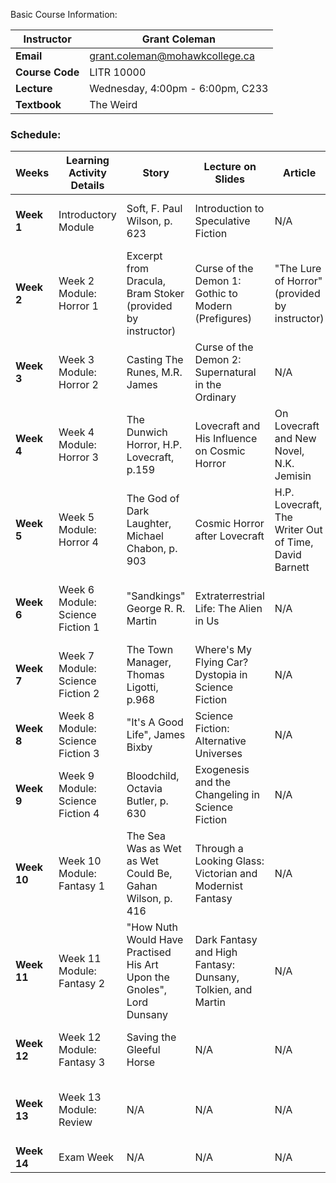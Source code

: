 Basic Course Information:

| **Instructor**  | Grant Coleman                    |
| --------------- | -------------------------------- |
| **Email**       | grant.coleman@mohawkcollege.ca   |
| **Course Code** | LITR 10000                       |
| **Lecture**     | Wednesday, 4:00pm - 6:00pm, C233 |
| **Textbook**    | The Weird                        |

### Schedule:

| **Weeks**   | **Learning Activity Details**    | **Story**                                                             | **Lecture on Slides**                                       | **Article**                                           | **Film**                                                | **Learning Activity Type**       | **Assessments and Due Dates**              | **Associated Learning Outcomes**  |
| ----------- | -------------------------------- | --------------------------------------------------------------------- | ----------------------------------------------------------- | ----------------------------------------------------- | ------------------------------------------------------- | -------------------------------- | ------------------------------------------ | --------------------------------- |
| **Week 1**  | Introductory Module              | Soft, F. Paul Wilson, p. 623                                          | Introduction to Speculative Fiction                         | N/A                                                   | Frankenstein and Vampyre: A Dark and Stormy Night       | Story, Film, Lecture, Discussion | N/A                                        | CLO 1, CLO 2, EES 1, EES 2        |
| **Week 2**  | Week 2 Module: Horror 1          | Excerpt from Dracula, Bram Stoker (provided by instructor)            | Curse of the Demon 1: Gothic to Modern (Prefigures)         | "The Lure of Horror" (provided by instructor)         | "The True History of the Vampire"                       | Story, Film, Lecture, Discussion | Discussion 1: Horror                       | CLO 1, CLO 2, EES 1, EES 2, EES 7 |
| **Week 3**  | Week 3 Module: Horror 2          | Casting The Runes, M.R. James                                         | Curse of the Demon 2: Supernatural in the Ordinary          | N/A                                                   | Demons and Spirits (segments)                           | Story, Film, Lecture, Discussion | N/A                                        | CLO 1, CLO 2, EES 1, EES 2, EES 7 |
| **Week 4**  | Week 4 Module: Horror 3          | The Dunwich Horror, H.P. Lovecraft, p.159                             | Lovecraft and His Influence on Cosmic Horror                | On Lovecraft and New Novel, N.K. Jemisin              | How Lovecraft Influenced Film                           | Story, Lecture, Discussion       | Assignment 1: Horror                       | CLO 1, CLO 2, EES 1, EES 2, EES 7 |
| **Week 5**  | Week 5 Module: Horror 4          | The God of Dark Laughter, Michael Chabon, p. 903                      | Cosmic Horror after Lovecraft                               | H.P. Lovecraft, The Writer Out of Time, David Barnett | Joker, Batman, Chuckie                                  | Story, Film, Discussion          | Test 1: Horror                             | CLO 1, CLO 2, EES 1, EES 2, EES 7 |
| **Week 6**  | Week 6 Module: Science Fiction 1 | "Sandkings" George R. R. Martin                                       | Extraterrestrial Life: The Alien in Us                      | N/A                                                   | Documentary: From Good to Evil: Frankenstein (segments) | Story, Film, Discussion          | Discussion 2: Science Fiction              | CLO 1, CLO 2, EES 1, EES 2, EES 7 |
| **Week 7**  | Week 7 Module: Science Fiction 2 | The Town Manager, Thomas Ligotti, p.968                               | Where's My Flying Car? Dystopia in Science Fiction          | N/A                                                   | N/A                                                     | Story, Discussion                | Assignment 2: Science Fiction              | CLO 1, CLO 2, EES 1, EES 2, EES 7 |
| **Week 8**  | Week 8 Module: Science Fiction 3 | "It's A Good Life", James Bixby                                       | Science Fiction: Alternative Universes                      | N/A                                                   | N/A                                                     | Story, Discussion                | N/A                                        | CLO 1, CLO 2, EES 1, EES 2, EES 7 |
| **Week 9**  | Week 9 Module: Science Fiction 4 | Bloodchild, Octavia Butler, p. 630                                    | Exogenesis and the Changeling in Science Fiction            | N/A                                                   | N/A                                                     | Story, Discussion                | Test 2: Science Fiction                    | CLO 1, CLO 2, EES 1, EES 2, EES 7 |
| **Week 10** | Week 10 Module: Fantasy 1        | The Sea Was as Wet as Wet Could Be, Gahan Wilson, p. 416              | Through a Looking Glass: Victorian and Modernist Fantasy    | N/A                                                   | N/A                                                     | Story, Discussion                | Discussion 3: Fantasy                      | CLO 1, CLO 2, EES 1, EES 2, EES 7 |
| **Week 11** | Week 11 Module: Fantasy 2        | "How Nuth Would Have Practised His Art Upon the Gnoles", Lord Dunsany | Dark Fantasy and High Fantasy: Dunsany, Tolkien, and Martin | N/A                                                   | Magic Bricks (Silent Short)                             | Story, Film, Discussion          | N/A                                        | CLO 1, CLO 2, EES 1, EES 2, EES 7 |
| **Week 12** | Week 12 Module: Fantasy 3        | Saving the Gleeful Horse                                              | N/A                                                         | N/A                                                   | N/A                                                     | Story, Discussion                | Assignment 3: Fantasy <br> Test 3: Fantasy | CLO 1, CLO 2, EES 1, EES 2, EES 7 |
| **Week 13** | Week 13 Module: Review           | N/A                                                                   | N/A                                                         | N/A                                                   | N/A                                                     | Film, Lecture, Discussion        | Final Reflection In-class assignment 10%   | N/A                               |
| **Week 14** | Exam Week                        | N/A                                                                   | N/A                                                         | N/A                                                   | N/A                                                     | N/A                              | No exam                                    | N/A                               |
